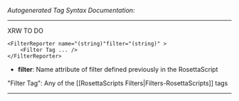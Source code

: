_Autogenerated Tag Syntax Documentation:_

---
XRW TO DO

```
<FilterReporter name="(string)"filter="(string)" >
    <Filter Tag ... />
</FilterReporter>
```

-   **filter**: Name attribute of filter defined previously in the RosettaScript


"Filter Tag": Any of the [[RosettaScripts Filters|Filters-RosettaScripts]] tags

---
